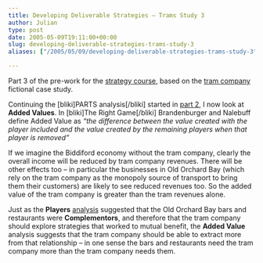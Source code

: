 ```yaml
---
title: Developing Deliverable Strategies – Trams Study 3
author: Julian
type: post
date: 2005-05-09T19:11:00+00:00
slug: developing-deliverable-strategies-trams-study-3 
aliases: ["/2005/05/09/developing-deliverable-strategies-trams-study-3"]

---
```

Part 3 of the pre-work for the [strategy course][1], based on the [tram company][2] fictional case study.

Continuing the [bliki]PARTS analysis[/bliki] started in [part 2][3], I now look at **Added Values**. In [bliki]The Right Game[/bliki] Brandenburger and Nalebuff define Added Value as <cite>&#8220;the difference between the value created with the player included and the value created by the remaining players when that player is removed&#8221;</cite>

If we imagine the Biddiford economy without the tram company, clearly the overall income will be reduced by tram company revenues. There will be other effects too &#8211; in particular the businesses in Old Orchard Bay (which rely on the tram company as the monopoly source of transport to bring them their customers) are likely to see reduced revenues too. So the added value of the tram company is greater than the tram revenues alone.

Just as the **Players** [analysis][3] suggested that the Old Orchard Bay bars and restaurants were **Complementors**, and therefore that the tram company should explore strategies that worked to mutual benefit, the **Added Value** analysis suggests that the tram company should be able to extract more from that relationship &#8211; in one sense the bars and restaurants need the tram company more than the tram company needs them.

 [1]: https://www.synesthesia.co.uk/blog/archives/2005/04/22/developing-deliverable-strategies/
 [2]: https://www.synesthesia.co.uk/blog/wiki/Developing+Deliverable+Strategies.TramStudy
 [3]: https://www.synesthesia.co.uk/blog/archives/2005/05/05/trams-study-2/